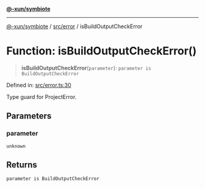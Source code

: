 [**@-xun/symbiote**](../../../README.md)

***

[@-xun/symbiote](../../../README.md) / [src/error](../README.md) / isBuildOutputCheckError

# Function: isBuildOutputCheckError()

> **isBuildOutputCheckError**(`parameter`): `parameter is BuildOutputCheckError`

Defined in: [src/error.ts:30](https://github.com/Xunnamius/symbiote/blob/510118102ef530d135a286522a7a776ec12a8a72/src/error.ts#L30)

Type guard for ProjectError.

## Parameters

### parameter

`unknown`

## Returns

`parameter is BuildOutputCheckError`
